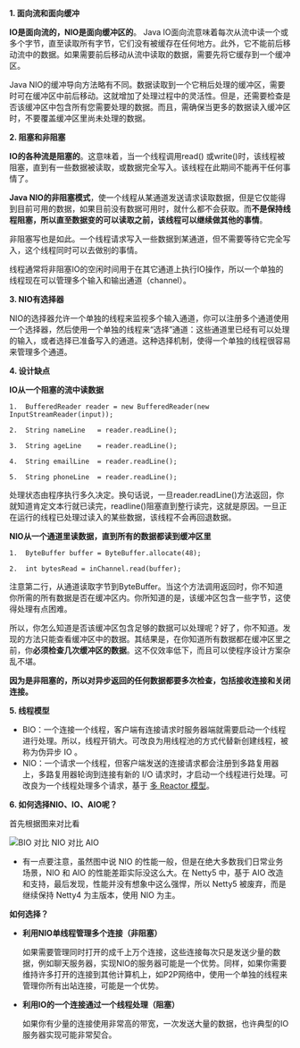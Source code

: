 **1. 面向流和面向缓冲**

**IO是面向流的，NIO是面向缓冲区的**。 Java IO面向流意味着每次从流中读一个或多个字节，直至读取所有字节，它们没有被缓存在任何地方。此外，它不能前后移动流中的数据。如果需要前后移动从流中读取的数据，需要先将它缓存到一个缓冲区。

Java NIO的缓冲导向方法略有不同。数据读取到一个它稍后处理的缓冲区，需要时可在缓冲区中前后移动。这就增加了处理过程中的灵活性。但是，还需要检查是否该缓冲区中包含所有您需要处理的数据。而且，需确保当更多的数据读入缓冲区时，不要覆盖缓冲区里尚未处理的数据。



**2. 阻塞和非阻塞**

**IO的各种流是阻塞的**。这意味着，当一个线程调用read() 或write()时，该线程被阻塞，直到有一些数据被读取，或数据完全写入。该线程在此期间不能再干任何事情了。

**Java NIO的非阻塞模式**，使一个线程从某通道发送请求读取数据，但是它仅能得到目前可用的数据，如果目前没有数据可用时，就什么都不会获取。而**不是保持线程阻塞，所以直至数据变的可以读取之前，该线程可以继续做其他的事情**。

非阻塞写也是如此。一个线程请求写入一些数据到某通道，但不需要等待它完全写入，这个线程同时可以去做别的事情。

线程通常将非阻塞IO的空闲时间用于在其它通道上执行IO操作，所以一个单独的线程现在可以管理多个输入和输出通道（channel）。



**3. NIO有选择器**

NIO的选择器允许一个单独的线程来监视多个输入通道，你可以注册多个通道使用一个选择器，然后使用一个单独的线程来“选择”通道：这些通道里已经有可以处理的输入，或者选择已准备写入的通道。这种选择机制，使得一个单独的线程很容易来管理多个通道。



**4. 设计缺点**

**IO从一个阻塞的流中读数据**

```
1.  BufferedReader reader = new BufferedReader(new InputStreamReader(input));  

2.  String nameLine   = reader.readLine();  

3.  String ageLine    = reader.readLine();  

4.  String emailLine  = reader.readLine();  

5.  String phoneLine  = reader.readLine(); 
```

处理状态由程序执行多久决定。换句话说，一旦reader.readLine()方法返回，你就知道肯定文本行就已读完，readline()阻塞直到整行读完，这就是原因。一旦正在运行的线程已处理过读入的某些数据，该线程不会再回退数据。



**NIO从一个通道里读数据，直到所有的数据都读到缓冲区里**

```
1.  ByteBuffer buffer = ByteBuffer.allocate(48);  

2.  int bytesRead = inChannel.read(buffer);  
```

注意第二行，从通道读取字节到ByteBuffer。当这个方法调用返回时，你不知道你所需的所有数据是否在缓冲区内。你所知道的是，该缓冲区包含一些字节，这使得处理有点困难。

所以，你怎么知道是否该缓冲区包含足够的数据可以处理呢？好了，你不知道。发现的方法只能查看缓冲区中的数据。其结果是，在你知道所有数据都在缓冲区里之前，你**必须检查几次缓冲区的数据**。这不仅效率低下，而且可以使程序设计方案杂乱不堪。



**因为是非阻塞的，所以对异步返回的任何数据都要多次检查，包括接收连接和关闭连接。**



**5. 线程模型**

- BIO：一个连接一个线程，客户端有连接请求时服务器端就需要启动一个线程进行处理。所以，线程开销大。可改良为用线程池的方式代替新创建线程，被称为伪异步 IO 。
- NIO：一个请求一个线程，但客户端发送的连接请求都会注册到多路复用器上，多路复用器轮询到连接有新的 I/O 请求时，才启动一个线程进行处理。可改良为一个线程处理多个请求，基于 [多 Reactor 模型](http://svip.iocoder.cn/Netty/EventLoop-1-Reactor-Model/)。



**6. 如何选择NIO、IO、AIO呢？**

首先根据图来对比看

![BIO 对比 NIO 对比 AIO](https://pcc.huitogo.club/z0/2024031290808898989.png)

- 有一点要注意，虽然图中说 NIO 的性能一般，但是在绝大多数我们日常业务场景，NIO 和 AIO 的性能差距实际没这么大。在 Netty5 中，基于 AIO 改造和支持，最后发现，性能并没有想象中这么强悍，所以 Netty5 被废弃，而是继续保持 Netty4 为主版本，使用 NIO 为主。



**如何选择？**

- **利用NIO单线程管理多个连接（非阻塞）**

  如果需要管理同时打开的成千上万个连接，这些连接每次只是发送少量的数据，例如聊天服务器，实现NIO的服务器可能是一个优势。同样，如果你需要维持许多打开的连接到其他计算机上，如P2P网络中，使用一个单独的线程来管理你所有出站连接，可能是一个优势。

- **利用IO的一个连接通过一个线程处理（阻塞）**

  如果你有少量的连接使用非常高的带宽，一次发送大量的数据，也许典型的IO服务器实现可能非常契合。